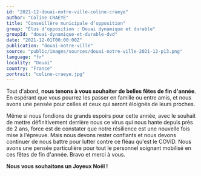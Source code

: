 ```yaml
---
id: "2021-12-douai-notre-ville-coline-craeye"
author: "Coline CRAEYE"
title: "Conseillère municipale d’opposition"
group: "Élus d’opposition : Douai dynamique et durable"
groupId: "douai-dynamique-et-durable-dvd"
date: "2021-12-01T00:00:00Z"
publication: "douai-notre-ville"
source: "public/images/sources/douai-notre-ville-2021-12-p13.png"
language: "fr"
locality: "Douai"
country: "France"
portrait: "coline-craeye.jpg"
---
```


Tout d'abord, **nous tenons à vous souhaiter de belles fêtes de fin d'année**. En espérant que vous pourrez les passer en famille ou entre amis, et nous avons une pensée pour celles et ceux qui seront éloignés de leurs proches.

Même si nous fondions de grands espoirs pour cette année, avec le souhait de mettre définitivement derrière nous ce virus qui nous hante depuis près de 2 ans, force est de constater que notre résilience est une nouvelle fois mise à l'épreuve. Mais nous devons rester confiants et nous devons continuer de nous battre pour lutter contre ce fléau qu'est le COVID. Nous avons une pensée particulière pour tout le personnel soignant mobilisé en ces fêtes de fin d'année. Bravo et merci à vous.

**Nous vous souhaitons un Joyeux Noël !**
